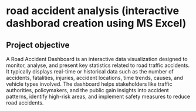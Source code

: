 # road accident analysis  (interactive dashborad creation using MS Excel)
## Project objective 

A Road Accident Dashboard is an interactive data visualization designed to monitor, analyse, and present key statistics related to road traffic accidents. It typically displays real-time or historical data such as the number of accidents, fatalities, injuries, accident locations, time trends, causes, and vehicle types involved. The dashboard helps stakeholders like traffic authorities, policymakers, and the public gain insights into accident patterns, identify high-risk areas, and implement safety measures to reduce road accidents.

